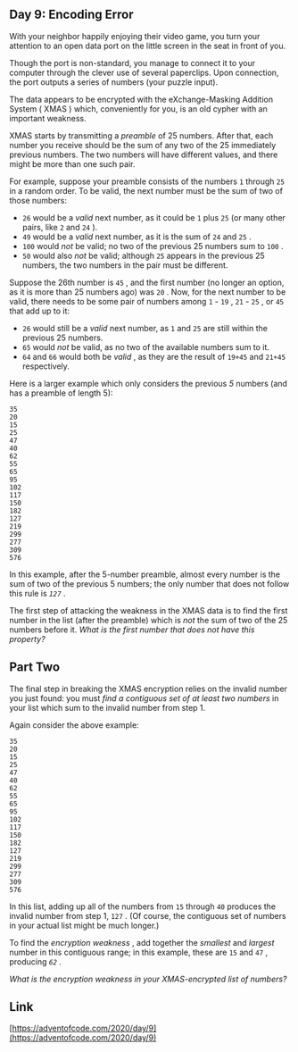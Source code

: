 ## Day 9: Encoding Error

With your neighbor happily enjoying their video game, you turn your attention to an open data port on the little screen in the seat in front of you.

Though the port is non-standard, you manage to connect it to your computer through the clever use of several paperclips. Upon connection, the port outputs a series of numbers (your puzzle input).

The data appears to be encrypted with the eXchange-Masking Addition System ( XMAS ) which, conveniently for you, is an old cypher with an important weakness.

XMAS starts by transmitting a _preamble_ of 25 numbers. After that, each number you receive should be the sum of any two of the 25 immediately previous numbers. The two numbers will have different values, and there might be more than one such pair.

For example, suppose your preamble consists of the numbers `1` through `25` in a random order. To be valid, the next number must be the sum of two of those numbers:

- `26` would be a _valid_ next number, as it could be `1` plus `25` (or many other pairs, like `2` and `24` ).
- `49` would be a _valid_ next number, as it is the sum of `24` and `25` .
- `100` would _not_ be valid; no two of the previous 25 numbers sum to `100` .
- `50` would also _not_ be valid; although `25` appears in the previous 25 numbers, the two numbers in the pair must be different.

Suppose the 26th number is `45` , and the first number (no longer an option, as it is more than 25 numbers ago) was `20` . Now, for the next number to be valid, there needs to be some pair of numbers among `1` \- `19` , `21` \- `25` , or `45` that add up to it:

- `26` would still be a _valid_ next number, as `1` and `25` are still within the previous 25 numbers.
- `65` would _not_ be valid, as no two of the available numbers sum to it.
- `64` and `66` would both be _valid_ , as they are the result of `19+45` and `21+45` respectively.

Here is a larger example which only considers the previous _5_ numbers (and has a preamble of length 5):

    35
    20
    15
    25
    47
    40
    62
    55
    65
    95
    102
    117
    150
    182
    127
    219
    299
    277
    309
    576

In this example, after the 5-number preamble, almost every number is the sum of two of the previous 5 numbers; the only number that does not follow this rule is _`127`_ .

The first step of attacking the weakness in the XMAS data is to find the first number in the list (after the preamble) which is _not_ the sum of two of the 25 numbers before it. _What is the first number that does not have this property?_

## Part Two

The final step in breaking the XMAS encryption relies on the invalid number you just found: you must _find a contiguous set of at least two numbers_ in your list which sum to the invalid number from step 1.

Again consider the above example:

    35
    20
    15
    25
    47
    40
    62
    55
    65
    95
    102
    117
    150
    182
    127
    219
    299
    277
    309
    576

In this list, adding up all of the numbers from `15` through `40` produces the invalid number from step 1, `127` . (Of course, the contiguous set of numbers in your actual list might be much longer.)

To find the _encryption weakness_ , add together the _smallest_ and _largest_ number in this contiguous range; in this example, these are `15` and `47` , producing _`62`_ .

_What is the encryption weakness in your XMAS-encrypted list of numbers?_

## Link

[https://adventofcode.com/2020/day/9](https://adventofcode.com/2020/day/9)
